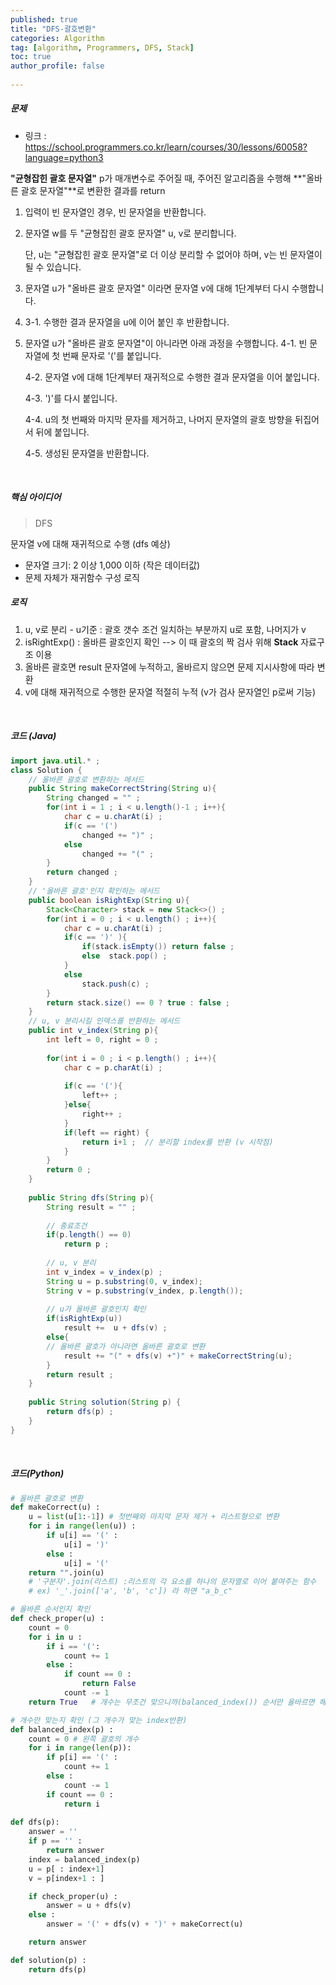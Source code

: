 ```yaml
---
published: true
title: "DFS-괄호변환" 
categories: Algorithm 
tag: [algorithm, Programmers, DFS, Stack] 
toc: true
author_profile: false 
  
---
```




##### 문제 

* 링크 : https://school.programmers.co.kr/learn/courses/30/lessons/60058?language=python3

**"균형잡힌 괄호 문자열"** p가 매개변수로 주어질 때, 주어진 알고리즘을 수행해 **"올바른 괄호 문자열"**로 변환한 결과를 return 

1. 입력이 빈 문자열인 경우, 빈 문자열을 반환합니다. 

2. 문자열 w를 두 "균형잡힌 괄호 문자열" u, v로 분리합니다. 

     단, u는 "균형잡힌 괄호 문자열"로 더 이상 분리할 수 없어야 하며, v는 빈 문자열이 될 수 있습니다. 

3. 문자열 u가 "올바른 괄호 문자열" 이라면 문자열 v에 대해 1단계부터 다시 수행합니다. 

4. 3-1. 수행한 결과 문자열을 u에 이어 붙인 후 반환합니다. 

5. 문자열 u가 "올바른 괄호 문자열"이 아니라면 아래 과정을 수행합니다. 
     4-1. 빈 문자열에 첫 번째 문자로 '('를 붙입니다. 

     4-2. 문자열 v에 대해 1단계부터 재귀적으로 수행한 결과 문자열을 이어 붙입니다. 

     4-3. ')'를 다시 붙입니다. 

     4-4. u의 첫 번째와 마지막 문자를 제거하고, 나머지 문자열의 괄호 방향을 뒤집어서 뒤에 붙입니다. 

     4-5. 생성된 문자열을 반환합니다.



<br>



##### 핵심 아이디어 

> DFS 

문자열 v에 대해 재귀적으로 수행 (dfs 예상) 

* 문자열 크기: 2 이상 1,000 이하 (작은 데이터값) 
* 문제 자체가 재귀함수 구성 로직



##### 로직

1. u, v로 분리 - u기준 : 괄호 갯수 조건 일치하는 부분까지 u로 포함, 나머지가 v  
2. isRightExp() : 올바른 괄호인지 확인 --> 이 때 괄호의 짝 검사 위해 **Stack** 자료구조 이용
3. 올바른 괄호면 result 문자열에 누적하고, 올바르지 않으면 문제 지시사항에 따라 변환 
4.  v에 대해 재귀적으로 수행한 문자열 적절히 누적 (v가 검사 문자열인 p로써 기능)

<br>

 



##### 코드 (Java) 

```java
import java.util.* ; 
class Solution {    
    // 올바른 괄호로 변환하는 메서드
    public String makeCorrectString(String u){
        String changed = "" ; 
        for(int i = 1 ; i < u.length()-1 ; i++){
            char c = u.charAt(i) ; 
            if(c == '(')
                changed += ")" ; 
            else 
                changed += "(" ; 
        }
        return changed ; 
    }
    // '올바른 괄호'인지 확인하는 메서드
    public boolean isRightExp(String u){
        Stack<Character> stack = new Stack<>() ; 
        for(int i = 0 ; i < u.length() ; i++){
            char c = u.charAt(i) ; 
            if(c == ')' ){
                if(stack.isEmpty()) return false ; 
                else  stack.pop() ; 
            }  
            else 
                stack.push(c) ; 
        }
        return stack.size() == 0 ? true : false ;
    }
    // u, v 분리시킬 인덱스를 반환하는 메서드 
    public int v_index(String p){
        int left = 0, right = 0 ; 
        
        for(int i = 0 ; i < p.length() ; i++){
            char c = p.charAt(i) ; 
        
            if(c == '('){
                left++ ;  
            }else{
                right++ ; 
            }
            if(left == right) {
                return i+1 ;  // 분리할 index를 반환 (v 시작점)
            }
        }
        return 0 ; 
    }
    
    public String dfs(String p){
        String result = "" ; 
        
        // 종료조건
        if(p.length() == 0)
            return p ; 
        
        // u, v 분리 
        int v_index = v_index(p) ; 
        String u = p.substring(0, v_index);
        String v = p.substring(v_index, p.length());
               
        // u가 올바른 괄호인지 확인  
        if(isRightExp(u)) 
            result +=  u + dfs(v) ; 
        else{
        // 올바른 괄호가 아니라면 올바른 괄호로 변환
            result += "(" + dfs(v) +")" + makeCorrectString(u); 
        }        
        return result ; 
    }
    
    public String solution(String p) {
        return dfs(p) ; 
    }
}
```

<br>





##### 코드(Python)

```python
# 올바른 괄호로 변환 
def makeCorrect(u) : 
    u = list(u[1:-1]) # 첫번째와 마지막 문자 제거 + 리스트형으로 변환 
    for i in range(len(u)) : 
        if u[i] == '(' : 
            u[i] = ')'
        else : 
            u[i] = '('
    return "".join(u)   
    # '구분자'.join(리스트) :리스트의 각 요소를 하나의 문자열로 이어 붙여주는 함수
    # ex) '_'.join(['a', 'b', 'c']) 라 하면 "a_b_c"

# 올바른 순서인지 확인 
def check_proper(u) : 
    count = 0 
    for i in u : 
        if i == '(': 
            count += 1
        else :
            if count == 0 : 
                return False
            count -= 1 
    return True   # 개수는 무조건 맞으니까(balanced_index()) 순서만 올바르면 해당 괄호는 올바른 괄호 

# 개수만 맞는지 확인 (그 개수가 맞는 index반환)
def balanced_index(p) : 
    count = 0 # 왼쪽 괄호의 개수 
    for i in range(len(p)):
        if p[i] == '(' : 
            count += 1 
        else : 
            count -= 1 
        if count == 0 : 
            return i 
        
def dfs(p):
    answer = '' 
    if p == '' :
        return answer 
    index = balanced_index(p) 
    u = p[ : index+1]
    v = p[index+1 : ]

    if check_proper(u) : 
        answer = u + dfs(v) 
    else : 
        answer = '(' + dfs(v) + ')' + makeCorrect(u) 

    return answer 

def solution(p) : 
    return dfs(p) 
```



 

